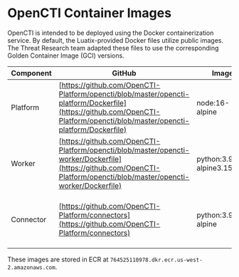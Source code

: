 # OpenCTI Container Images

OpenCTI is intended to be deployed using the Docker containerization service. By default, the Luatix-provided Docker files utilize public images. The Threat Research team adapted these files to use the corresponding Golden Container Image (GCI) versions.

| Component | GitHub | Image | GHEC | GCI |
|-----------|--------|-------|------|-----|
| Platform  | [https://github.com/OpenCTI-Platform/opencti/blob/master/opencti-platform/Dockerfile](https://github.com/OpenCTI-Platform/opencti/blob/master/opencti-platform/Dockerfile) | node:16-alpine | [https://github.com/gdcorp-infosec/threat-ioc-store/blob/develop/containers/worker/Makefile](https://github.com/gdcorp-infosec/threat-ioc-store/blob/develop/containers/worker/Makefile) | alpine-node:16.15.0-alpine-3.14 |
| Worker    | [https://github.com/OpenCTI-Platform/opencti/blob/master/opencti-worker/Dockerfile](https://github.com/OpenCTI-Platform/opencti/blob/master/opencti-worker/Dockerfile) | python:3.9.12-alpine3.15 | [https://github.com/gdcorp-infosec/threat-ioc-store/blob/develop/containers/worker/Makefile](https://github.com/gdcorp-infosec/threat-ioc-store/blob/develop/containers/worker/Makefile) | alpine-python3:3.9.12-alpine-3.15 |
| Connector | [https://github.com/OpenCTI-Platform/connectors](https://github.com/OpenCTI-Platform/connectors) | python:3.9-alpine | [https://github.com/gdcorp-infosec/threat-ioc-store/blob/develop/containers/cve/Makefile](https://github.com/gdcorp-infosec/threat-ioc-store/blob/develop/containers/cve/Makefile) | alpine-python3:3.9-alpine-3.14 |


These images are stored in ECR at `764525110978.dkr.ecr.us-west-2.amazonaws.com`.